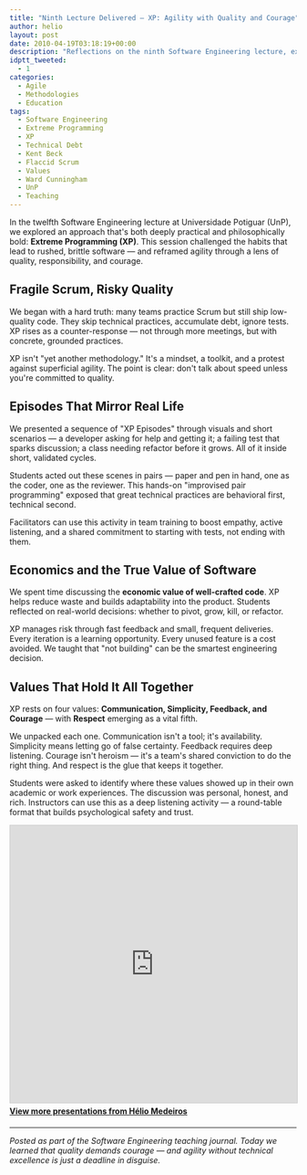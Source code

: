 ```yaml
---
title: "Ninth Lecture Delivered – XP: Agility with Quality and Courage"
author: helio
layout: post
date: 2010-04-19T03:18:19+00:00
description: "Reflections on the ninth Software Engineering lecture, exploring Extreme Programming (XP) as an approach that combines agility with technical excellence and courage."
idptt_tweeted:
  - 1
categories:
  - Agile
  - Methodologies
  - Education
tags:
  - Software Engineering
  - Extreme Programming
  - XP
  - Technical Debt
  - Kent Beck
  - Flaccid Scrum
  - Values
  - Ward Cunningham
  - UnP
  - Teaching
---
```


In the twelfth Software Engineering lecture at Universidade Potiguar (UnP), we explored an approach that's both deeply practical and philosophically bold: **Extreme Programming (XP)**. This session challenged the habits that lead to rushed, brittle software — and reframed agility through a lens of quality, responsibility, and courage.

## Fragile Scrum, Risky Quality

We began with a hard truth: many teams practice Scrum but still ship low-quality code. They skip technical practices, accumulate debt, ignore tests. XP rises as a counter-response — not through more meetings, but with concrete, grounded practices.

XP isn't "yet another methodology." It's a mindset, a toolkit, and a protest against superficial agility. The point is clear: don't talk about speed unless you're committed to quality.

## Episodes That Mirror Real Life

We presented a sequence of "XP Episodes" through visuals and short scenarios — a developer asking for help and getting it; a failing test that sparks discussion; a class needing refactor before it grows. All of it inside short, validated cycles.

Students acted out these scenes in pairs — paper and pen in hand, one as the coder, one as the reviewer. This hands-on "improvised pair programming" exposed that great technical practices are behavioral first, technical second.

Facilitators can use this activity in team training to boost empathy, active listening, and a shared commitment to starting with tests, not ending with them.

## Economics and the True Value of Software

We spent time discussing the **economic value of well-crafted code**. XP helps reduce waste and builds adaptability into the product. Students reflected on real-world decisions: whether to pivot, grow, kill, or refactor.

XP manages risk through fast feedback and small, frequent deliveries. Every iteration is a learning opportunity. Every unused feature is a cost avoided. We taught that "not building" can be the smartest engineering decision.

## Values That Hold It All Together

XP rests on four values: **Communication, Simplicity, Feedback, and Courage** — with **Respect** emerging as a vital fifth.

We unpacked each one. Communication isn't a tool; it's availability. Simplicity means letting go of false certainty. Feedback requires deep listening. Courage isn't heroism — it's a team's shared conviction to do the right thing. And respect is the glue that keeps it together.

Students were asked to identify where these values showed up in their own academic or work experiences. The discussion was personal, honest, and rich. Instructors can use this as a deep listening activity — a round-table format that builds psychological safety and trust.

<div style="margin-bottom: 20px;">
<iframe src="https://www.slideshare.net/slideshow/embed_code/key/ePHVpNd1rPPUEh" width="597" height="486" frameborder="0" marginwidth="0" marginheight="0" scrolling="no" style="border:1px solid #CCC; border-width:1px; margin-bottom:5px; max-width: 100%;" allowfullscreen></iframe>
<div style="margin-bottom:5px">
    <strong><a href="//www.slideshare.net/heliomedeiros" target="_blank">View more presentations from Hélio Medeiros</a></strong>
</div>
</div>

---

_Posted as part of the Software Engineering teaching journal. Today we learned that quality demands courage — and agility without technical excellence is just a deadline in disguise._
